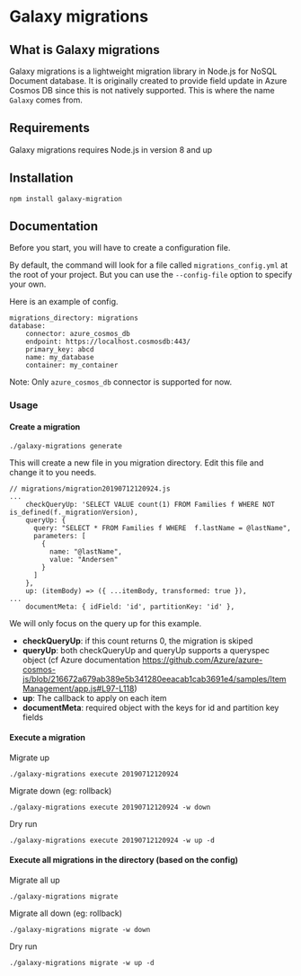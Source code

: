 # Galaxy migrations

## What is Galaxy migrations

Galaxy migrations is a lightweight migration library in Node.js for NoSQL Document database.
It is originally created to provide field update in Azure Cosmos DB since this is not natively supported.
This is where the name `Galaxy` comes from.

## Requirements

Galaxy migrations requires Node.js in version 8 and up

## Installation

```
npm install galaxy-migration
```

## Documentation

Before you start, you will have to create a configuration file.

By default, the command will look for a file called `migrations_config.yml` at the root of your project.
But you can use the `--config-file` option to specify your own.

Here is an example of config.

```
migrations_directory: migrations
database:
    connector: azure_cosmos_db
    endpoint: https://localhost.cosmosdb:443/
    primary_key: abcd
    name: my_database
    container: my_container

```

Note: Only `azure_cosmos_db` connector is supported for now.

### Usage

#### Create a migration

```
./galaxy-migrations generate
```

This will create a new file in you migration directory.
Edit this file and change it to you needs.

```
// migrations/migration20190712120924.js
...
    checkQueryUp: 'SELECT VALUE count(1) FROM Families f WHERE NOT is_defined(f._migrationVersion),
    queryUp: {
      query: "SELECT * FROM Families f WHERE  f.lastName = @lastName",
      parameters: [
        {
          name: "@lastName",
          value: "Andersen"
        }
      ]
    },
    up: (itemBody) => ({ ...itemBody, transformed: true }),
...
    documentMeta: { idField: 'id', partitionKey: 'id' },

```

We will only focus on the query up for this example.

-   **checkQueryUp**: if this count returns 0, the migration is skiped
-   **queryUp**: both checkQueryUp and queryUp supports a queryspec object (cf Azure documentation https://github.com/Azure/azure-cosmos-js/blob/216672a679ab389e5b341280eeacab1cab3691e4/samples/ItemManagement/app.js#L97-L118)
-   **up**: The callback to apply on each item
-   **documentMeta**: required object with the keys for id and partition key fields

#### Execute a migration

Migrate up

```
./galaxy-migrations execute 20190712120924
```

Migrate down (eg: rollback)

```
./galaxy-migrations execute 20190712120924 -w down
```

Dry run

```
./galaxy-migrations execute 20190712120924 -w up -d
```

#### Execute all migrations in the directory (based on the config)

Migrate all up

```
./galaxy-migrations migrate
```

Migrate all down (eg: rollback)

```
./galaxy-migrations migrate -w down
```

Dry run

```
./galaxy-migrations migrate -w up -d
```
